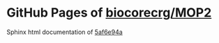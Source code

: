 GitHub Pages of [biocorecrg/MOP2](https://github.com/biocorecrg/MOP2.git)
===
Sphinx html documentation of [5af6e94a](https://github.com/biocorecrg/MOP2/tree/5af6e94a306c59244f2aca9c5fbff262f974229d)
